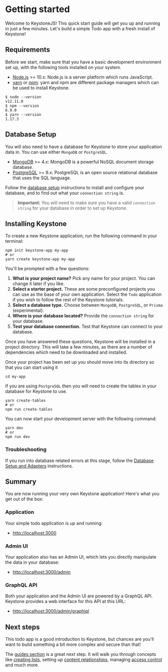 <!--[meta]
section: quick-start
title: Getting started
order: 1
slug: /quick-start/
[meta]-->

# Getting started

Welcome to KeystoneJS!
This quick start guide will get you up and running in just a few minutes.
Let's build a simple Todo app with a fresh install of Keystone!

## Requirements

Before we start, make sure that you have a basic development environment set up, with the following tools installed on your system.

- [Node.js](https://nodejs.org/) >= 10.x: Node.js is a server platform which runs JavaScript.
- [yarn](https://yarnpkg.com/) or [npm](https://docs.npmjs.com/cli/npm): yarn and npm are different package managers which can be used to install Keystone.

```shell allowCopy=false showLanguage=false
$ node --version
v12.11.0
$ npm --version
6.9.0
$ yarn --version
1.17.3
```

## Database Setup

You will also need to have a database for Keystone to store your application data in.
You can use either `MongoDB` or `PostgreSQL`.

- [MongoDB](https://www.mongodb.com/) >= 4.x: MongoDB is a powerful NoSQL document storage database.
- [PostgreSQL](https://www.postgresql.org) >= 9.x: PostgreSQL is an open source relational database that uses the SQL language.

Follow the [database setup](/docs/quick-start/adapters.md) instructions to install and configure your database, and to find out what your `connection string` is.

> **Important:** You will need to make sure you have a valid `connection string` for your database in order to set up Keystone.

## Installing Keystone

To create a new Keystone application, run the following command in your terminal:

```shell allowCopy=false showLanguage=false
npm init keystone-app my-app
# or
yarn create keystone-app my-app
```

You'll be prompted with a few questions:

1. **What is your project name?** Pick any name for your project. You can change it later if you like.
2. **Select a starter project.** These are some preconfigured projects you can use as the base of your own application. Select the `Todo` application if you wish to follow the rest of the Keystone tutorials.
3. **Select a database type.** Choose between `MongoDB`, `PostgreSQL`, or `Prisma` (experimental).
4. **Where is your database located?** Provide the `connection string` for your database.
5. **Test your database connection.** Test that Keystone can connect to your database.

Once you have answered these questions, Keystone will be installed in a project directory.
This will take a few minutes, as there are a number of dependencies which need to be downloaded and installed.

Once your project has been set up you should move into its directory so that you can start using it

```shell allowCopy=false showLanguage=false
cd my-app
```

If you are using `PostgreSQL` then you will need to create the tables in your database for Keystone to use.

```
yarn create-tables
# or
npm run create-tables
```

You can now start your development server with the following command:

```
yarn dev
# or
npm run dev
```

### Troubleshooting

If you run into database related errors at this stage, follow the [Database Setup and Adapters](/docs/quick-start/adapters.md) instructions.

## Summary

You are now running your very own Keystone application! Here's what you get out of the box:

### Application

Your simple todo application is up and running:

- <http://localhost:3000>

### Admin UI

Your application also has an Admin UI, which lets you directly manipulate the data in your database:

- <http://localhost:3000/admin>

### GraphQL API

Both your application and the Admin UI are powered by a GraphQL API.
Keystone provides a web interface for this API at this URL:

- <http://localhost:3000/admin/graphiql>

## Next steps

This todo app is a good introduction to Keystone, but chances are you'll want to build something a bit more complex and secure than that!

<!-- FIXME:TL Next step should be tutorials, not guides. -->

The [guides section](/docs/guides/apps.md) is a great next step.
It will walk you through concepts like [creating lists](/docs/tutorials/add-lists.md),
setting up [content relationships](/docs/tutorials/relationships.md),
managing [access control](/docs/guides/access-control.md) and much more.
